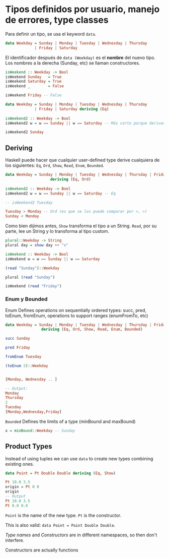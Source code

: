 # Tipos definidos por usuario, manejo de errores, type classes

Para definir un tipo, se usa el keyword `data`.
```haskell
data Weekday = Sunday | Monday | Tuesday | Wednesday | Thursday 
             | Friday | Saturday
```
El identificador después de `data (Weekday)` es el **nombre** del nuevo tipo. Los nombres a la derecha (Sunday, etc) se llaman constructores.
```haskell
isWeekend :: Weekday -> Bool
isWeekend Sunday   = True
isWeekend Saturday = True
isWeekend _        = False

isWeekend Friday -- False
```
```haskell
data Weekday = Sunday | Monday | Tuesday | Wednesday | Thursday 
             | Friday | Saturday deriving (Eq)
                    
isWeekend2 :: Weekday -> Bool
isWeekend2 w = w == Sunday || w == Saturday -- Más corto porque derivan el Trait Eq

isWeekend2 Sunday
```
## Deriving
Haskell puede hacer que cualquier user-defined type derive cualquiera de los siguientes:
`Eq`, `Ord`, `Show`, `Read`, `Enum`, `Bounded`.

```haskell
data Weekday = Sunday | Monday | Tuesday | Wednesday | Thursday | Friday | Saturday
                    deriving (Eq, Ord)
                    
isWeekend2 :: Weekday -> Bool
isWeekend2 w = w == Sunday || w == Saturday -- Eq

-- isWeekend2 Tuesday

Tuesday > Monday -- Ord (es que se los puede comparar por <, >)
Sunday < Monday
```
Como bien dijimos antes, `Show` transforma el tipo a un String. `Read`, por su parte, lee un String y lo transforma al tipo custom.

```haskell
plural::Weekday -> String
plural day = show day ++ "s"

isWeekend :: Weekday -> Bool
isWeekend w = w == Sunday || w == Saturday

(read "Sunday")::Weekday

plural (read "Sunday")

isWeekend (read "Friday")
```

### Enum y Bounded
Enum Defines operations on sequentially ordered types: succ, pred, toEnum, fromEnum, operations to support ranges (enumFromTo, etc)

```haskell
data Weekday = Sunday | Monday | Tuesday | Wednesday | Thursday | Friday | Saturday 
                deriving (Eq, Ord, Show, Read, Enum, Bounded)

succ Sunday

pred Friday

fromEnum Tuesday

(toEnum 2)::Weekday


[Monday, Wednesday .. ]

-- Output:
Monday
Thursday
2
Tuesday
[Monday,Wednesday,Friday]
```
`Bounded` Defines the limits of a type (minBound and maxBound)

```haskell
x = minBound::Weekday -- Sunday
```

## Product Types
Instead of using tuples we can use `data` to create new types combining existing ones.
```haskell
data Point = Pt Double Double deriving (Eq, Show)

Pt 10.0 3.5
origin = Pt 0 0
origin
-- Output
Pt 10.0 3.5
Pt 0.0 0.0
```
`Point` is the name of the new type. `Pt` is the constructor.

This is also valid: `data Point = Point Double Double`.

_Type names_ and _Constructors_ are in different namespaces, so then don't interfere.

Constructors are actually functions